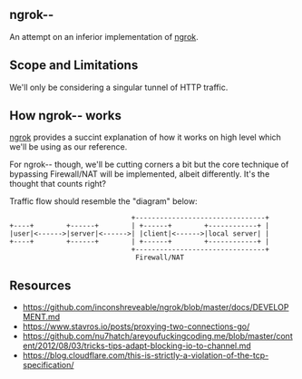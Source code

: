 ## ngrok--

An attempt on an inferior implementation of [ngrok](https://github.com/inconshreveable/ngrok).

## Scope and Limitations

We'll only be considering a singular tunnel of HTTP traffic.

## How ngrok-- works

[ngrok](https://github.com/inconshreveable/ngrok/blob/master/docs/DEVELOPMENT.md) provides a succint explanation of how it works on high level which we'll be using as our reference.

For ngrok-- though, we'll be cutting corners a bit but the core technique of bypassing Firewall/NAT will be implemented, albeit differently. It's the thought that counts right?

Traffic flow should resemble the "diagram" below:

```
                              +--------------------------------+
+----+        +------+        | +------+        +------------+ |
|user|<------>|server|<------>| |client|<------>|local server| |
+----+        +------+        | +------+        +------------+ |
                              +--------------------------------+
                               Firewall/NAT
```

## Resources

* https://github.com/inconshreveable/ngrok/blob/master/docs/DEVELOPMENT.md
* https://www.stavros.io/posts/proxying-two-connections-go/
* https://github.com/nu7hatch/areyoufuckingcoding.me/blob/master/content/2012/08/03/tricks-tips-adapt-blocking-io-to-channel.md
* https://blog.cloudflare.com/this-is-strictly-a-violation-of-the-tcp-specification/
